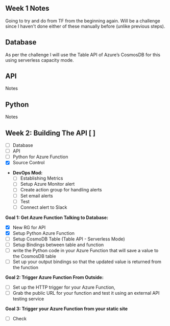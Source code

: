 ## Week 1 Notes

Going to try and do from TF from the beginning again. Will be a challenge since I haven't done either of these manually before (unlike previous steps). 

## Database

As per the challenge I will use the Table API of Azure’s CosmosDB for this using serverless capacity mode. 

## API

Notes

## Python

Notes


## Week 2: Building The API [ ]
  - [ ] Database
  - [ ] API
  - [ ] Python for Azure Function
  - [X] Source Control

  * **DevOps Mod:**
    - [ ] Establishing Metrics
    - [ ] Setup Azure Monitor alert
    - [ ] Create action group for handling alerts
    - [ ] Set email alerts
    - [ ] Test
    - [ ] Connect alert to Slack

**Goal 1: Get Azure Function Talking to Database:**
  - [X] New RG for API 
  - [X] Setup Python Azure Function
  - [ ] Setup CosmoDB Table (Table API - Serverless Mode)
  - [ ] Setup Bindings between table and function
  - [ ] write the Python code in your Azure Function that will save a value to the CosmosDB table
  - [ ] Set up your output bindings so that the updated value is returned from the function
	
**Goal 2: Trigger Azure Function From Outside:**
  - [ ] Set up the HTTP trigger for your Azure
	Function, 
  - [ ] Grab the public URL for your function and test it using
	an external API testing service
	
**Goal 3: Trigger your Azure Function from your static site**
  - [ ] Check 